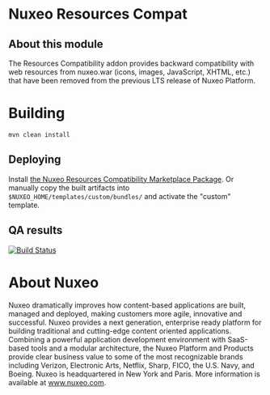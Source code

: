 # Nuxeo Resources Compat

## About this module

The Resources Compatibility addon provides backward compatibility with web
resources from nuxeo.war (icons, images, JavaScript, XHTML, etc.) that have been removed from the previous LTS
release of Nuxeo Platform.


# Building

    mvn clean install

## Deploying

Install [the Nuxeo Resources Compatibility Marketplace Package](https://connect.nuxeo.com/nuxeo/site/marketplace/package/resources-compat).
Or manually copy the built artifacts into `$NUXEO_HOME/templates/custom/bundles/` and activate the "custom" template.

## QA results

[![Build Status](https://qa.nuxeo.org/jenkins/buildStatus/icon?job=addons_nuxeo-resources-compat-master)](https://qa.nuxeo.org/jenkins/job/addons_nuxeo-resources-compat-master/)

# About Nuxeo

Nuxeo dramatically improves how content-based applications are built, managed and deployed, making customers more agile, innovative and successful. Nuxeo provides a next generation, enterprise ready platform for building traditional and cutting-edge content oriented applications. Combining a powerful application development environment with SaaS-based tools and a modular architecture, the Nuxeo Platform and Products provide clear business value to some of the most recognizable brands including Verizon, Electronic Arts, Netflix, Sharp, FICO, the U.S. Navy, and Boeing. Nuxeo is headquartered in New York and Paris. More information is available at www.nuxeo.com.
